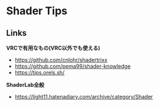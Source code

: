 # Shader Tips

## Links

**VRCで有用なもの(VRC以外でも使える)**

- https://github.com/cnlohr/shadertrixx
- https://github.com/pema99/shader-knowledge
- https://tips.orels.sh/

**ShaderLab全般**

- https://light11.hatenadiary.com/archive/category/Shader